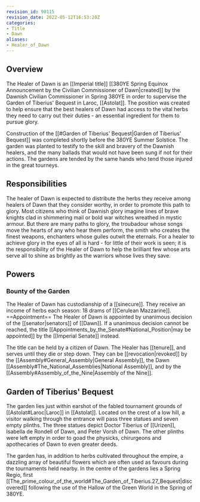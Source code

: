 ```yaml
---
revision_id: 90115
revision_date: 2022-05-12T16:53:20Z
categories:
- Title
- Dawn
aliases:
- Healer_of_Dawn
---
```


## Overview
The Healer of Dawn is an [[Imperial title]] [[380YE Spring Equinox Announcement by the Civilian Commissioner of Dawn|created]] by the Dawnish Civilian Commissioner in Spring 380YE in order to supervise the Garden of Tiberius' Bequest in Laroc, [[Astolat]]. The position was created to help ensure that the best healers of Dawn had access to the vital herbs they need to carry out their duties - an essential ingredient for them to pursue glory.

Construction of the [[#Garden of Tiberius' Bequest|Garden of Tiberius' Bequest]] was completed shortly before the 380YE Summer Solstice. The garden was planted to testify to the skill and bravery of the Dawnish healers, and the many ballads that would not have been sung if not for their actions. The gardens are tended by the same hands who tend those injured in the great tourneys.
## Responsibilities
The healer of Dawn is expected to distribute the herbs they receive among healers of Dawn that they consider worthy, in order to promote this path to glory. Most citizens who think of Dawnish glory imagine lines of brave knights clad in shimmering mail or bold war witches wreathed in mystic armour. But there are many paths to glory, the troubadour whose songs move the hearts of any who hear them perform, the smith who creates the finest weapons, enchanters whose guiles outwit the eternals. For a healer to achieve glory in the eyes of all is hard - for little of their work is seen; it is the responsibility of the Healer of Dawn to help the brilliant few whose arts serve all to shine as brightly as the warriors whose lives they save.
## Powers
### Bounty of the Garden
The Healer of Dawn has custodianship of a [[sinecure]]. They receive an income of herbs each season: 18 drams of [[Cerulean Mazzarine]].
==Appointment== 
The Healer of Dawn is appointed by unanimous decision of the [[senator|senators]] of [[Dawn]]. If a unanimous decision cannot be reached, the title [[Appointments_by_the_Senate#National_Position|may be appointed]] by the [[Imperial Senate]] instead. 

The title can be held by a citizen of Dawn. The Healer has [[tenure]], and serves until they die or step down. They can be [[revocation|revoked]] by the [[Assembly#General_Assembly|General Assembly]], the Dawn [[Assembly#The_National_Assemblies|National Assembly]], and by the [[Assembly#Assembly_of_the_Nine|Assembly of the Nine]].

## Garden of Tiberius' Bequest
The garden lies just within earshot of the fabled tournament grounds of [[Astolat#Laroc|Laroc]] in [[Astolat]]. Located on the crest of a low hill, a visitor walking through the entrance will pass three statues and seven empty plinths. The three statues depict Doctor Tiberius of [[Urizen]], Isabella de Rondell of Dawn, and Peter Vorsh of Dawn. The other plinths were left empty in order to goad the physicks, chirurgeons and apothecaries of Dawn to even greater deeds.

The garden has, in addition to herbs cultivated throughout the empire, a dazzling array of beautiful flowers which are often used as favours during the tournaments held nearby. In the centre of the gardens lies a Spring Regio, first [[The_prime_colour_of_the_world#The_Garden_of_Tiberius.27_Bequest|discovered]] following the use of the Hallow of the Green World in the Spring of 380YE.



